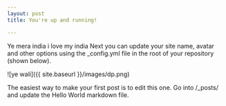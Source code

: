 ```yaml
---
layout: post
title: You're up and running!

---
```




Ye mera india i love my india
Next you can update your site name, avatar and other options using the _config.yml file in the root of your repository (shown below).

![ye wali]({{ site.baseurl }}/images/dp.png)

The easiest way to make your first post is to edit this one. Go into /_posts/ and update the Hello World markdown file.



